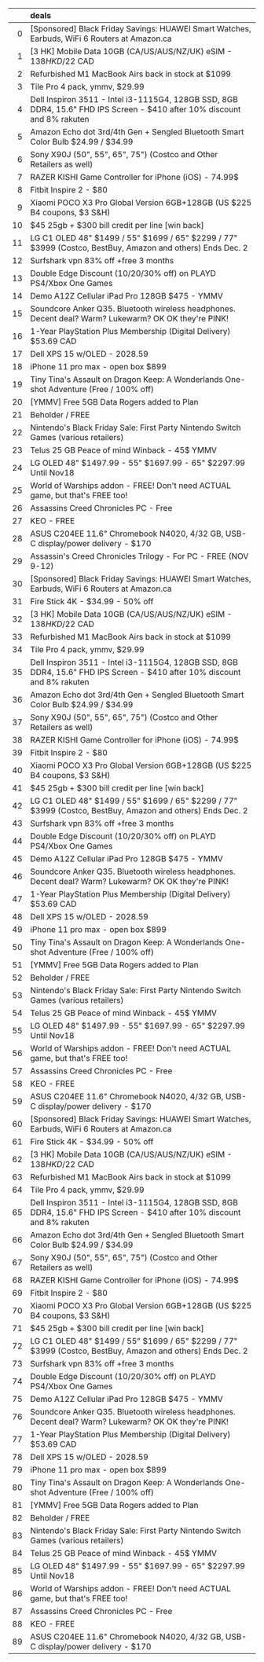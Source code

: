 |    | deals                                                                                                                    |
|---:|:-------------------------------------------------------------------------------------------------------------------------|
|  0 | [Sponsored] Black Friday Savings: HUAWEI Smart Watches, Earbuds, WiFi 6 Routers at Amazon.ca                             |
|  1 | [3 HK] Mobile Data 10GB (CA/US/AUS/NZ/UK) eSIM - $138 HKD/$22 CAD                                                        |
|  2 | Refurbished M1 MacBook Airs back in stock at $1099                                                                       |
|  3 | Tile Pro 4 pack, ymmv, $29.99                                                                                            |
|  4 | Dell Inspiron 3511 - Intel i3-1115G4, 128GB SSD, 8GB DDR4, 15.6" FHD IPS Screen - $410 after 10% discount and 8% rakuten |
|  5 | Amazon Echo dot 3rd/4th Gen + Sengled Bluetooth Smart Color Bulb $24.99 / $34.99                                         |
|  6 | Sony X90J (50", 55", 65", 75") (Costco and Other Retailers as well)                                                      |
|  7 | RAZER KISHI Game Controller for iPhone (iOS) - 74.99$                                                                    |
|  8 | Fitbit Inspire 2 - $80                                                                                                   |
|  9 | Xiaomi POCO X3 Pro Global Version 6GB+128GB (US $225 B4 coupons, $3 S&H)                                                 |
| 10 | $45 25gb + $300 bill credit per line [win back]                                                                          |
| 11 | LG C1 OLED 48" $1499 / 55" $1699 / 65" $2299 / 77" $3999 (Costco, BestBuy, Amazon and others) Ends Dec. 2                |
| 12 | Surfshark vpn 83% off +free 3 months                                                                                     |
| 13 | Double Edge Discount (10/20/30% off) on PLAYD PS4/Xbox One Games                                                         |
| 14 | Demo A12Z Cellular iPad Pro 128GB $475 - YMMV                                                                            |
| 15 | Soundcore Anker Q35. Bluetooth wireless headphones. Decent deal? Warm? Lukewarm? OK OK they're PINK!                     |
| 16 | 1-Year PlayStation Plus Membership (Digital Delivery) $53.69 CAD                                                         |
| 17 | Dell XPS 15 w/OLED - 2028.59                                                                                             |
| 18 | iPhone 11 pro max - open box $899                                                                                        |
| 19 | Tiny Tina's Assault on Dragon Keep: A Wonderlands One-shot Adventure (Free / 100% off)                                   |
| 20 | [YMMV] Free 5GB Data Rogers added to Plan                                                                                |
| 21 | Beholder / FREE                                                                                                          |
| 22 | Nintendo's Black Friday Sale: First Party Nintendo Switch Games (various retailers)                                      |
| 23 | Telus 25 GB Peace of mind Winback - 45$ YMMV                                                                             |
| 24 | LG OLED 48" $1497.99 - 55" $1697.99 - 65" $2297.99 Until Nov18                                                           |
| 25 | World of Warships addon - FREE! Don't need ACTUAL game, but that's FREE too!                                             |
| 26 | Assassins Creed Chronicles PC - Free                                                                                     |
| 27 | KEO - FREE                                                                                                               |
| 28 | ASUS C204EE 11.6" Chromebook N4020, 4/32 GB, USB-C display/power delivery - $170                                         |
| 29 | Assassin's Creed Chronicles Trilogy - For PC - FREE (NOV 9-12)                                                           |
| 30 | [Sponsored] Black Friday Savings: HUAWEI Smart Watches, Earbuds, WiFi 6 Routers at Amazon.ca                             |
| 31 | Fire Stick 4K - $34.99 - 50% off                                                                                         |
| 32 | [3 HK] Mobile Data 10GB (CA/US/AUS/NZ/UK) eSIM - $138 HKD/$22 CAD                                                        |
| 33 | Refurbished M1 MacBook Airs back in stock at $1099                                                                       |
| 34 | Tile Pro 4 pack, ymmv, $29.99                                                                                            |
| 35 | Dell Inspiron 3511 - Intel i3-1115G4, 128GB SSD, 8GB DDR4, 15.6" FHD IPS Screen - $410 after 10% discount and 8% rakuten |
| 36 | Amazon Echo dot 3rd/4th Gen + Sengled Bluetooth Smart Color Bulb $24.99 / $34.99                                         |
| 37 | Sony X90J (50", 55", 65", 75") (Costco and Other Retailers as well)                                                      |
| 38 | RAZER KISHI Game Controller for iPhone (iOS) - 74.99$                                                                    |
| 39 | Fitbit Inspire 2 - $80                                                                                                   |
| 40 | Xiaomi POCO X3 Pro Global Version 6GB+128GB (US $225 B4 coupons, $3 S&H)                                                 |
| 41 | $45 25gb + $300 bill credit per line [win back]                                                                          |
| 42 | LG C1 OLED 48" $1499 / 55" $1699 / 65" $2299 / 77" $3999 (Costco, BestBuy, Amazon and others) Ends Dec. 2                |
| 43 | Surfshark vpn 83% off +free 3 months                                                                                     |
| 44 | Double Edge Discount (10/20/30% off) on PLAYD PS4/Xbox One Games                                                         |
| 45 | Demo A12Z Cellular iPad Pro 128GB $475 - YMMV                                                                            |
| 46 | Soundcore Anker Q35. Bluetooth wireless headphones. Decent deal? Warm? Lukewarm? OK OK they're PINK!                     |
| 47 | 1-Year PlayStation Plus Membership (Digital Delivery) $53.69 CAD                                                         |
| 48 | Dell XPS 15 w/OLED - 2028.59                                                                                             |
| 49 | iPhone 11 pro max - open box $899                                                                                        |
| 50 | Tiny Tina's Assault on Dragon Keep: A Wonderlands One-shot Adventure (Free / 100% off)                                   |
| 51 | [YMMV] Free 5GB Data Rogers added to Plan                                                                                |
| 52 | Beholder / FREE                                                                                                          |
| 53 | Nintendo's Black Friday Sale: First Party Nintendo Switch Games (various retailers)                                      |
| 54 | Telus 25 GB Peace of mind Winback - 45$ YMMV                                                                             |
| 55 | LG OLED 48" $1497.99 - 55" $1697.99 - 65" $2297.99 Until Nov18                                                           |
| 56 | World of Warships addon - FREE! Don't need ACTUAL game, but that's FREE too!                                             |
| 57 | Assassins Creed Chronicles PC - Free                                                                                     |
| 58 | KEO - FREE                                                                                                               |
| 59 | ASUS C204EE 11.6" Chromebook N4020, 4/32 GB, USB-C display/power delivery - $170                                         |
| 60 | [Sponsored] Black Friday Savings: HUAWEI Smart Watches, Earbuds, WiFi 6 Routers at Amazon.ca                             |
| 61 | Fire Stick 4K - $34.99 - 50% off                                                                                         |
| 62 | [3 HK] Mobile Data 10GB (CA/US/AUS/NZ/UK) eSIM - $138 HKD/$22 CAD                                                        |
| 63 | Refurbished M1 MacBook Airs back in stock at $1099                                                                       |
| 64 | Tile Pro 4 pack, ymmv, $29.99                                                                                            |
| 65 | Dell Inspiron 3511 - Intel i3-1115G4, 128GB SSD, 8GB DDR4, 15.6" FHD IPS Screen - $410 after 10% discount and 8% rakuten |
| 66 | Amazon Echo dot 3rd/4th Gen + Sengled Bluetooth Smart Color Bulb $24.99 / $34.99                                         |
| 67 | Sony X90J (50", 55", 65", 75") (Costco and Other Retailers as well)                                                      |
| 68 | RAZER KISHI Game Controller for iPhone (iOS) - 74.99$                                                                    |
| 69 | Fitbit Inspire 2 - $80                                                                                                   |
| 70 | Xiaomi POCO X3 Pro Global Version 6GB+128GB (US $225 B4 coupons, $3 S&H)                                                 |
| 71 | $45 25gb + $300 bill credit per line [win back]                                                                          |
| 72 | LG C1 OLED 48" $1499 / 55" $1699 / 65" $2299 / 77" $3999 (Costco, BestBuy, Amazon and others) Ends Dec. 2                |
| 73 | Surfshark vpn 83% off +free 3 months                                                                                     |
| 74 | Double Edge Discount (10/20/30% off) on PLAYD PS4/Xbox One Games                                                         |
| 75 | Demo A12Z Cellular iPad Pro 128GB $475 - YMMV                                                                            |
| 76 | Soundcore Anker Q35. Bluetooth wireless headphones. Decent deal? Warm? Lukewarm? OK OK they're PINK!                     |
| 77 | 1-Year PlayStation Plus Membership (Digital Delivery) $53.69 CAD                                                         |
| 78 | Dell XPS 15 w/OLED - 2028.59                                                                                             |
| 79 | iPhone 11 pro max - open box $899                                                                                        |
| 80 | Tiny Tina's Assault on Dragon Keep: A Wonderlands One-shot Adventure (Free / 100% off)                                   |
| 81 | [YMMV] Free 5GB Data Rogers added to Plan                                                                                |
| 82 | Beholder / FREE                                                                                                          |
| 83 | Nintendo's Black Friday Sale: First Party Nintendo Switch Games (various retailers)                                      |
| 84 | Telus 25 GB Peace of mind Winback - 45$ YMMV                                                                             |
| 85 | LG OLED 48" $1497.99 - 55" $1697.99 - 65" $2297.99 Until Nov18                                                           |
| 86 | World of Warships addon - FREE! Don't need ACTUAL game, but that's FREE too!                                             |
| 87 | Assassins Creed Chronicles PC - Free                                                                                     |
| 88 | KEO - FREE                                                                                                               |
| 89 | ASUS C204EE 11.6" Chromebook N4020, 4/32 GB, USB-C display/power delivery - $170                                         |